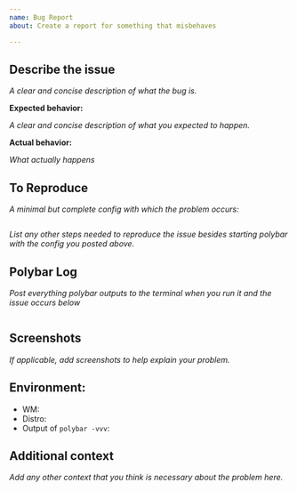 ```yaml
---
name: Bug Report
about: Create a report for something that misbehaves

---
```


## Describe the issue
*A clear and concise description of what the bug is.*

**Expected behavior:**

*A clear and concise description of what you expected to happen.*

**Actual behavior:**

*What actually happens*

## To Reproduce
*A minimal but complete config with which the problem occurs:*
```dosini

```
*List any other steps needed to reproduce the issue besides starting polybar with the config you posted above.*

## Polybar Log
*Post everything polybar outputs to the terminal when you run it and the issue occurs below*
```

```

## Screenshots
*If applicable, add screenshots to help explain your problem.*

## Environment:
* WM:
* Distro:
* Output of `polybar -vvv`:

## Additional context
*Add any other context that you think is necessary about the problem here.*
